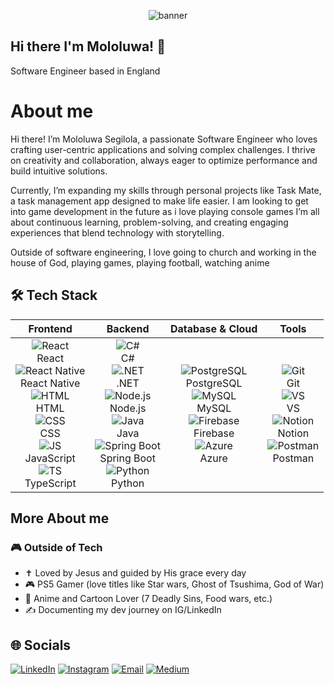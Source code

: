 <p align="center">
  <img src="https://yourbannerlink.png" alt="banner" />
</p>

## Hi there I'm Mololuwa! 👋

Software Engineer based in England

# About me
Hi there! I’m Mololuwa Segilola, a passionate Software Engineer who loves crafting user-centric applications and solving complex challenges. 
I thrive on creativity and collaboration, always eager to optimize performance and build intuitive solutions. 

Currently, I’m expanding my skills through personal projects like Task Mate, a task management app designed to make life easier.
I am looking to get into game development in the future as i love playing console games
I’m all about continuous learning, problem-solving, and creating engaging experiences that blend technology with storytelling.

Outside of software engineering, I love going to church and working in the house of God, playing games, playing football, watching anime

## 🛠️ Tech Stack

| Frontend | Backend | Database & Cloud | Tools |
|----------|---------|------------------|-------|
| <div align="center">![React](https://skillicons.dev/icons?i=react)<br>React</div> <div align="center">![React Native](https://skillicons.dev/icons?i=react)<br>React Native</div> <div align="center">![HTML](https://skillicons.dev/icons?i=html)<br>HTML</div> <div align="center">![CSS](https://skillicons.dev/icons?i=css)<br>CSS</div> <div align="center">![JS](https://skillicons.dev/icons?i=js)<br>JavaScript</div> <div align="center">![TS](https://skillicons.dev/icons?i=ts)<br>TypeScript</div> | <div align="center">![C#](https://skillicons.dev/icons?i=cs)<br>C#</div> <div align="center">![.NET](https://skillicons.dev/icons?i=dotnet)<br>.NET</div> <div align="center">![Node.js](https://skillicons.dev/icons?i=nodejs)<br>Node.js</div> <div align="center">![Java](https://skillicons.dev/icons?i=java)<br>Java</div> <div align="center">![Spring Boot](https://skillicons.dev/icons?i=spring)<br>Spring Boot</div> <div align="center">![Python](https://skillicons.dev/icons?i=python)<br>Python</div> | <div align="center">![PostgreSQL](https://skillicons.dev/icons?i=postgres)<br>PostgreSQL</div> <div align="center">![MySQL](https://skillicons.dev/icons?i=mysql)<br>MySQL</div> <div align="center">![Firebase](https://skillicons.dev/icons?i=firebase)<br>Firebase</div> <div align="center">![Azure](https://skillicons.dev/icons?i=azure)<br>Azure</div> | <div align="center">![Git](https://skillicons.dev/icons?i=git)<br>Git</div> <div align="center">![VS](https://skillicons.dev/icons?i=visualstudio)<br>VS</div> <div align="center">![Notion](https://skillicons.dev/icons?i=notion)<br>Notion</div> <div align="center">![Postman](https://skillicons.dev/icons?i=postman)<br>Postman</div> |


## More About me
### 🎮 Outside of Tech
- ✝️ Loved by Jesus and guided by His grace every day
- 🎮 PS5 Gamer (love titles like Star wars, Ghost of Tsushima, God of War)
- 🍿 Anime and Cartoon Lover (7 Deadly Sins, Food wars, etc.)
- ✍️ Documenting my dev journey on IG/LinkedIn


## 🌐 Socials

[![LinkedIn](https://img.shields.io/badge/LinkedIn-0077B5?style=for-the-badge&logo=linkedin&logoColor=white)](https://www.linkedin.com/in/mololuwa-segilola/)
[![Instagram](https://img.shields.io/badge/Instagram-E4405F?style=for-the-badge&logo=instagram&logoColor=white)](https://www.instagram.com/molodev.gg/)
[![Email](https://img.shields.io/badge/Email-D14836?style=for-the-badge&logo=gmail&logoColor=white)](mailto:mololuwa.segilola10@gmail.com)
[![Medium](https://img.shields.io/badge/Medium-12100E?style=for-the-badge&logo=medium&logoColor=white)](https://medium.com/@segilolamololuwa)

<!--
## 📈 GitHub Stats
![Your GitHub stats](https://github-readme-stats.vercel.app/api?username=mololuwa10&show_icons=true&theme=radical)

![Top Langs](https://github-readme-stats.vercel.app/api/top-langs/?username=mololuwa10&layout=compact&theme=radical)

[![GitHub Streak](https://streak-stats.demolab.com?user=mololuwa10&theme=radical)](https://git.io/streak-stats)
-->

<!--
**mololuwa10/mololuwa10** is a ✨ _special_ ✨ repository because its `README.md` (this file) appears on your GitHub profile.

Here are some ideas to get you started:

- 🔭 I’m currently working on ...
- 🌱 I’m currently learning ...
- 👯 I’m looking to collaborate on ...
- 🤔 I’m looking for help with ...
- 💬 Ask me about ...
- 📫 How to reach me: ...
- 😄 Pronouns: ...
- ⚡ Fun fact: ...
-->

